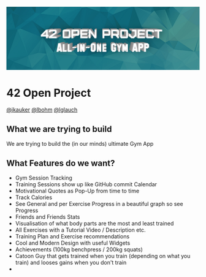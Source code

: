 <p align="center">
  <img src="./assets/gymAppGHDone.png" alt="Header" width="1000"/>
</p>

# 42 Open Project
[@jkauker](https://profile.intra.42.fr/users/jkauker) [@lbohm](https://profile.intra.42.fr/users/lbohm) [@lglauch](https://profile.intra.42.fr/users/lglauch)

## What we are trying to build
We are trying to build the (in our minds) ultimate Gym App

## What Features do we want?
- Gym Session Tracking
- Training Sessions show up like GitHub commit Calendar
- Motivational Quotes as Pop-Up from time to time
- Track Calories
- See General and per Exercise Progress in a beautiful graph so see Progress
- Friends and Friends Stats
- Visualisation of what body parts are the most and least trained
- All Exercises with a Tutorial Video / Description etc.
- Training Plan and Exercise recommendations
- Cool and Modern Design with useful Widgets
- Achievements (100kg benchpress / 200kg squats)
- Catoon Guy that gets trained when you train (depending on what you train) and looses gains when you don't train
- 

